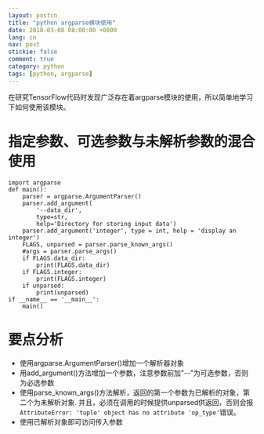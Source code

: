 ```yaml
---
layout: postcn
title: "python argparse模块使用"
date: 2018-03-08 08:00:00 +0800
lang: cn
nav: post
stickie: false 
comment: true
category: python
tags: [python, argparse]
---
```


在研究TensorFlow代码时发现广泛存在着argparse模块的使用，所以简单地学习下如何使用该模块。
<!-- more -->
# 指定参数、可选参数与未解析参数的混合使用

    import argparse
    def main():
        parser = argparse.ArgumentParser()
        parser.add_argument(
            '--data_dir',
            type=str,
            help='Directory for storing input data')
        parser.add_argument('integer', type = int, help = 'display an integer')
        FLAGS, unparsed = parser.parse_known_args()
        #args = parser.parse_args()
        if FLAGS.data_dir:
            print(FLAGS.data_dir)
        if FLAGS.integer:
            print(FLAGS.integer)
        if unparsed:
            print(unparsed)
    if __name__ == '__main__':
        main()
    

# 要点分析

*   使用argparse.ArgumentParser()增加一个解析器对象
*   用add_argument()方法增加一个参数，注意参数前加"--"为可选参数，否则为必选参数
*   使用parse_known_args()方法解析，返回的第一个参数为已解析的对象，第二个为未解析对象. 并且，必须在调用的时候提供unparsed供返回，否则会报 `AttributeError: 'tuple' object has no attribute 'op_type'`错误。
*   使用已解析对象即可访问传入参数